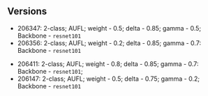 ## Versions

- 206347: 2-class; AUFL; weight - 0.5; delta - 0.85; gamma - 0.5; Backbone - `resnet101`
- 206356: 2-class; AUFL; weight - 0.2; delta - 0.85; gamma - 0.7: Backbone - `resnet101`
<!-- - 206410: 2-class; AUFL; weight - 0.5; delta - 0.85; gamma - 0.7: Backbone - `resnet101` -->
- 206411: 2-class; AUFL; weight - 0.8; delta - 0.85; gamma - 0.7: Backbone - `resnet101`;
- 206147: 2-class; AUFL; weight - 0.5; delta - 0.75; gamma - 0.2; Backbone - `resnet101`
